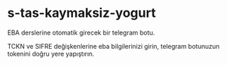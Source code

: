 # s-tas-kaymaksiz-yogurt
EBA derslerine otomatik girecek bir telegram botu.

TCKN ve SIFRE değişkenlerine eba bilgilerinizi girin, telegram botunuzun tokenini doğru yere yapıştırın.
